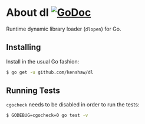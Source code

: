 # About dl [![GoDoc][1]][2]

Runtime dynamic library loader (`dlopen`) for Go.

## Installing

Install in the usual Go fashion:

```sh
$ go get -u github.com/kenshaw/dl
```

## Running Tests

`cgocheck` needs to be disabled in order to run the tests:

```sh
$ GODEBUG=cgocheck=0 go test -v
```

[1]: https://godoc.org/github.com/kenshaw/dl?status.svg
[2]: https://godoc.org/github.com/kenshaw/dl
